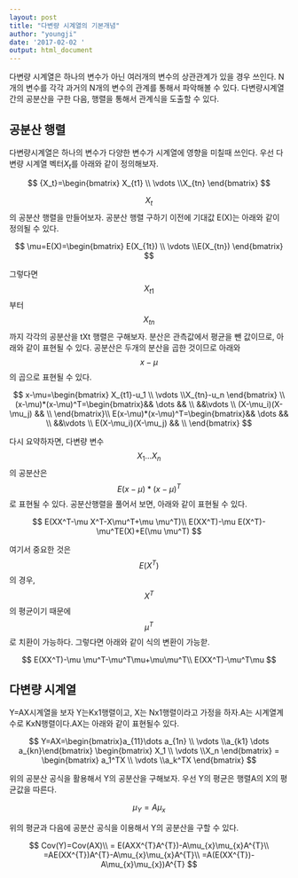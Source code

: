 ```yaml
---
layout: post
title: "다변량 시계열의 기본개념"
author: "youngji"
date: '2017-02-02 '
output: html_document
---
```



다변량 시계열은 하나의 변수가 아닌 여러개의 변수의 상관관계가 있을 경우 쓰인다. N개의 변수를 각각 과거의 N개의 변수의 관계를 통해서 파악해볼 수 있다. 다변량시계열간의 공분산을 구한 다음, 행렬을 통해서 관계식을 도출할 수 있다.  

## 공분산 행렬
다변량시계열은 하나의 변수가 다양한 변수가 시계열에 영향을 미칠때 쓰인다. 우선 다변량 시계열 벡터$X_t$를 아래와 같이 정의해보자.

$$
{X_t}=\begin{bmatrix} X_{t1} \\ \vdots \\X_{tn} \end{bmatrix}
$$

$$X_t$$의 공분산 행렬을 만들어보자. 공분산 행렬 구하기 이전에 기대값 E(X)는 아래와 같이 정의될 수 있다.

$$
\mu=E(X)=\begin{bmatrix} E(X_{1t}) \\ \vdots \\E(X_{tn}) \end{bmatrix}
$$

그렇다면 $$X_{t1}$$부터 $$X_{tn}$$까지 각각의 공분산을 tXt 행렬은 구해보자. 분산은 관측값에서 평균을 뺀 값이므로, 아래와 같이 표현될 수 있다. 공분산은 두개의 분산을 곱한 것이므로 아래와 $$x-\mu$$의 곱으로 표현될 수 있다.

$$
x-\mu=\begin{bmatrix} X_{t1}-u_1 \\ \vdots \\X_{tn}-u_n \end{bmatrix} \\
(x-\mu)*(x-\mu)^T=\begin{bmatrix}&& \dots && \\ &&\vdots \\ (X-\mu_i)(X-\mu_j) && \\ \end{bmatrix}\\
E(x-\mu)*(x-\mu)^T=\begin{bmatrix}&& \dots && \\ &&\vdots \\ E(X-\mu_i)(X-\mu_j) && \\ \end{bmatrix}
$$

다시 요약하자면, 다변량 변수 $$X_1 \dots X_n$$의 공분산은 $$E(x-\mu)*(x-\mu)^T$$로 표현될 수 있다. 공분산행렬을 풀어서 보면,  아래와 같이 표현될 수 있다.

$$
E(XX^T-\mu X^T-X\mu^T+\mu \mu^T)\\
E(XX^T)-\mu E(X^T)-\mu^TE(X)+E(\mu \mu^T)
$$

여기서 중요한 것은 $$E(X^T)$$의 경우, $$X^T$$의 평균이기 때문에 $$\mu^T$$로 치환이 가능하다. 그렇다면 아래와 같이 식의 변환이 가능핟.

$$
E(XX^T)-\mu \mu^T-\mu^T\mu+\mu\mu^T\\
E(XX^T)-\mu^T\mu
$$

## 다변량 시계열
Y=AX시계열을 보자 Y는Kx1행렬이고, X는 Nx1행렬이라고 가정을 하자.A는 시계열계수로 KxN행렬이다.AX는 아래와 같이 표현될수 있다.

$$
Y=AX=\begin{bmatrix}a_{11}\dots a_{1n} \\ \vdots \\a_{k1} \dots a_{kn}\end{bmatrix}
\begin{bmatrix} X_1 \\ \vdots \\X_n  \end{bmatrix}
= \begin{bmatrix} a_1^TX \\ \vdots \\a_k^TX  \end{bmatrix}
$$

위의 공분산 공식을 활용해서  Y의 공분산을 구해보자. 우선 Y의 평균은 행렬A의 X의 평균값을 따른다.

$$
\mu_{Y}=A \mu_x
$$

위의 평균과 다음에 공분산 공식을 이용해서 Y의 공분산을 구할 수 있다.   

$$
Cov(Y)=Cov(AX)\\
= E(AXX^{T}A^{T})-A\mu_{x}\mu_{x}A^{T}\\
=AE(XX^{T})A^{T}-A\mu_{x}\mu_{x}A^{T}\\
=A(E(XX^{T})-A\mu_{x}\mu_{x})A^{T}
$$
